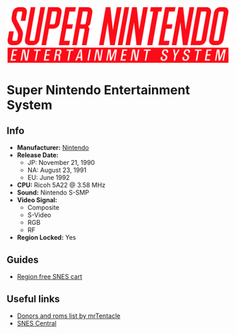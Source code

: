 ![NES LOGO](snes_logo.png)
# Super Nintendo Entertainment System

## Info
- **Manufacturer:** [Nintendo](https://en.wikipedia.org/wiki/Nintendo)
- **Release Date:** 
    - JP: November 21, 1990
    - NA: August 23, 1991
    - EU: June 1992
- **CPU:** Ricoh 5A22 @ 3.58 MHz
- **Sound:** Nintendo S-SMP
- **Video Signal:** 
    - Composite
    - S-Video
    - RGB
    - RF
- **Region Locked:** Yes

## Guides
- [Region free SNES cart](Region%20free%20cart/)

## Useful links
- [Donors and roms list by mrTentacle](https://docs.google.com/spreadsheets/d/1q2U8v5NYRBPp0U0_UBvVPVtMFcu7UrN6Ara4B-jLYig)
- [SNES Central](https://snescentral.com/)